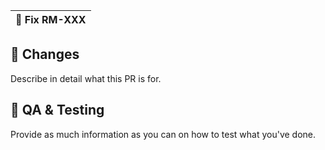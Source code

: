 | 🚥 Fix RM-XXX |
| :------------ |

## 🧰 Changes

Describe in detail what this PR is for.

## 🧬 QA & Testing

Provide as much information as you can on how to test what you've done.
